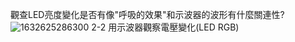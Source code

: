 觀查LED亮度變化是否有像"呼吸的效果"和示波器的波形有什麼關連性?
![1632625286300](https://user-images.githubusercontent.com/89715433/134791867-2a47937b-8568-49a1-8646-30735606ca4f.jpg)
2-2 用示波器觀察電壓變化(LED RGB)
